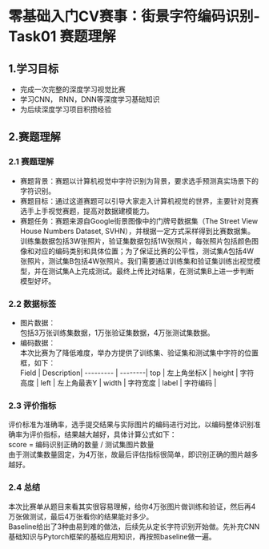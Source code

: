 # 零基础入门CV赛事：街景字符编码识别-Task01 赛题理解
## 1.学习目标
* 完成一次完整的深度学习视觉比赛
* 学习CNN， RNN，DNN等深度学习基础知识
* 为后续深度学习项目积攒经验
## 2.赛题理解
### 2.1 赛题理解
* 赛题背景：赛题以计算机视觉中字符识别为背景，要求选手预测真实场景下的字符识别。
* 赛题目标：通过这道赛题可以引导大家走入计算机视觉的世界，主要针对竞赛选手上手视觉赛题，提高对数据建模能力。
* 赛题任务：赛题来源自Google街景图像中的门牌号数据集（The Street View House Numbers Dataset, SVHN），并根据一定方式采样得到比赛数据集。<br>训练集数据包括3W张照片，验证集数据包括1W张照片，每张照片包括颜色图像和对应的编码类别和具体位置；为了保证比赛的公平性，测试集A包括4W张照片，测试集B包括4W张照片。我们需要通过训练集和验证集训练出视觉模型，并在测试集A上完成测试。最终上传比对结果，在测试集B上进一步判断模型好坏。
### 2.2 数据标签
* 图片数据：<br>
包括3万张训练集数据，1万张验证集数据，4万张测试集数据。
* 编码数据：<br>
本次比赛为了降低难度，举办方提供了训练集、验证集和测试集中字符的位置框，如下：<br>
 Field  | Description|
--------- | --------|
top	| 左上角坐标X |
height	| 字符高度 |
left   | 左上角最表Y |
width  | 字符宽度 |
label  | 字符编码 |
### 2.3 评价指标
评价标准为准确率，选手提交结果与实际图片的编码进行对比，以编码整体识别准确率为评价指标，结果越大越好，具体计算公式如下：<br>
score = 编码识别正确的数量 / 测试集图片数量<br>
由于测试集数量固定，为4万张，故最后评估指标很简单，即识别正确的图片越多越好。
### 2.4 总结
本次比赛单从题目来看其实很容易理解，给你4万张图片做训练和验证，然后再4万张做测试，最后4万张看你的结果能对多少。<br>
Baseline给出了3种由易到难的做法，后续先从定长字符识别开始做。先补充CNN基础知识与Pytorch框架的基础应用知识，再按照baseline做一遍。
